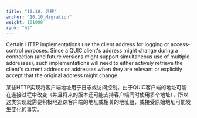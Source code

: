 ```yaml
---
title: "10.10. 迁移"
anchor: "10.10_Migration"
weight: 101000
rank: "h2"
---
```


Certain HTTP implementations use the client address for logging or access-control purposes. Since a QUIC client's address might change during a connection (and future versions might support simultaneous use of multiple addresses), such implementations will need to either actively retrieve the client's current address or addresses when they are relevant or explicitly accept that the original address might change.

某些HTTP实现将客户端地址用于日志或访问控制。由于QUIC客户端的地址可能在连接过程中改变（并且将来的版本还可能支持客户端同时使用多个地址），所以这类实现就需要积极地追踪客户端的地址或相关的地址组，或接受原始地址可能发生变化的事实。
